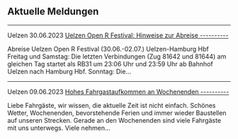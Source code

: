 Aktuelle Meldungen
----------

---

 Uelzen 30.06.2023 [Uelzen Open R Festival: Hinweise zur Abreise ----------](https://www.der-metronom.de/aktuell/uelzen-open-r-festival-hinweise-zur-abreise/)

Abreise Uelzen Open R Festival (30.06.-02.07.)
Uelzen-Hamburg Hbf
Freitag und Samstag:
Die letzten Verbindungen (Zug 81642 und 81644) am gleichen Tag startet als RB31 um 23:06 Uhr und 23:59 Uhr ab Bahnhof Uelzen nach Hamburg Hbf.
Sonntag:
Die...

---

 Uelzen 09.06.2023 [Hohes Fahrgastaufkommen an Wochenenden ----------](https://www.der-metronom.de/aktuell/hohes-fahrgastaufkommen-an-wochenenden/)

Liebe Fahrgäste,
wir wissen, die aktuelle Zeit ist nicht einfach. Schönes Wetter, Wochenenden, bevorstehende Ferien und immer wieder Baustellen auf unseren Strecken. Gerade an den Wochenenden sind viele Fahrgäste mit uns unterwegs. Viele nehmen...
